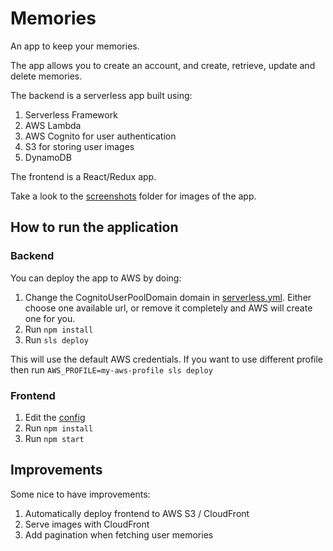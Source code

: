 # Memories
An app to keep your memories.

The app allows you to create an account, and create, retrieve, update and delete memories.

The backend is a serverless app built using:
1. Serverless Framework 
2. AWS Lambda 
3. AWS Cognito for user authentication
4. S3 for storing user images   
5. DynamoDB

The frontend is a React/Redux app.

Take a look to the [screenshots](./screenshots) folder for images of the app.

## How to run the application
### Backend
You can deploy the app to AWS by doing:
1. Change the CognitoUserPoolDomain domain in [serverless.yml](backend/serverless.yml). Either choose one available url, or remove it 
   completely and AWS will create one for you.
2. Run `npm install`
3. Run `sls deploy`

This will use the default AWS credentials. If you want to use different profile then run `AWS_PROFILE=my-aws-profile sls deploy`
### Frontend
1. Edit the [config](./frontend/src/config)
2. Run `npm install`
3. Run `npm start`

## Improvements
Some nice to have improvements:
1. Automatically deploy frontend to AWS S3 / CloudFront
2. Serve images with CloudFront
3. Add pagination when fetching user memories

